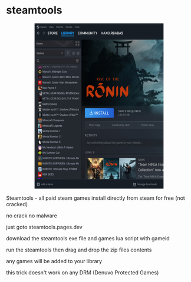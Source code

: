 # steamtools
<p align="center"><img src="https://raw.githubusercontent.com/nfs-tech-bd/steamtools/refs/heads/main/photo_2025-06-22_09-18-16.jpg" height="450" width="350"></p>

Steamtools - all paid steam games install directly from steam for free (not cracked)

no crack no malware 

just goto steamtools.pages.dev 

download the steamtools exe file and games lua script with gameid

run the steamtools then drag and drop the zip files contents 

any games will be added to your library

this trick doesn't work on any DRM (Denuvo Protected Games)
